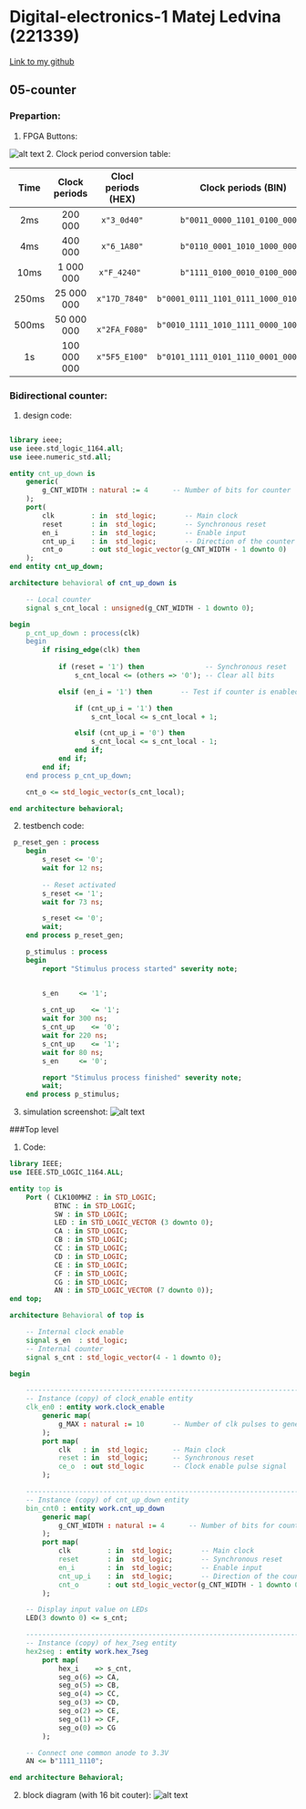 # Digital-electronics-1 Matej Ledvina (221339)
[Link to my github](https://github.com/Ledvuk/Digital-electronics-1/)
## 05-counter
### Prepartion:
1. FPGA Buttons:

![alt text](https://github.com/Ledvuk/Digital-electronics-1/blob/main/Labs/05-counter/n4r.png)
2. Clock period conversion table:

|**Time**| **Clock periods** | **Clocl periods (HEX)** | **Clock periods (BIN)** |
| :-: | :-: | :-: | :-: |
| 2ms | 200 000 | ``` x"3_0d40" ``` | ``` b"0011_0000_1101_0100_0000" ``` |
| 4ms | 400 000 | ``` x"6_1A80" ``` | ``` b"0110_0001_1010_1000_0000" ``` | 
| 10ms | 1 000 000 | ``` x"F_4240"  ``` | ``` b"1111_0100_0010_0100_0000" ``` |
| 250ms | 25 000 000 | ``` x"17D_7840" ``` | ``` b"0001_0111_1101_0111_1000_0100_0000"  ``` |
| 500ms | 50 000 000 | ```  x"2FA_F080" ``` | ``` b"0010_1111_1010_1111_0000_1000_0000"  ``` |
| 1s | 100 000 000 | ``` x"5F5_E100"  ``` | ``` b"0101_1111_0101_1110_0001_0000_0000"  ``` | 

### Bidirectional counter:

1. design code:

```vhdl

library ieee;
use ieee.std_logic_1164.all;
use ieee.numeric_std.all;

entity cnt_up_down is
    generic(
        g_CNT_WIDTH : natural := 4      -- Number of bits for counter
    );
    port(
        clk         : in  std_logic;       -- Main clock
        reset       : in  std_logic;       -- Synchronous reset
        en_i        : in  std_logic;       -- Enable input
        cnt_up_i    : in  std_logic;       -- Direction of the counter up
        cnt_o       : out std_logic_vector(g_CNT_WIDTH - 1 downto 0)
    );
end entity cnt_up_down;

architecture behavioral of cnt_up_down is

    -- Local counter
    signal s_cnt_local : unsigned(g_CNT_WIDTH - 1 downto 0);

begin
    p_cnt_up_down : process(clk)
    begin
        if rising_edge(clk) then
        
            if (reset = '1') then               -- Synchronous reset
                s_cnt_local <= (others => '0'); -- Clear all bits

            elsif (en_i = '1') then       -- Test if counter is enabled

                if (cnt_up_i = '1') then
                    s_cnt_local <= s_cnt_local + 1;

                elsif (cnt_up_i = '0') then
                    s_cnt_local <= s_cnt_local - 1;
                end if;
            end if;
        end if;
    end process p_cnt_up_down;

    cnt_o <= std_logic_vector(s_cnt_local);

end architecture behavioral;

```

2. testbench code:

```vhdl
 p_reset_gen : process
    begin
        s_reset <= '0';
        wait for 12 ns;
        
        -- Reset activated
        s_reset <= '1';
        wait for 73 ns;

        s_reset <= '0';
        wait;
    end process p_reset_gen;

    p_stimulus : process
    begin
        report "Stimulus process started" severity note;


        s_en     <= '1';
        
        s_cnt_up    <= '1';
        wait for 300 ns;
        s_cnt_up    <= '0';
        wait for 220 ns;
        s_cnt_up    <= '1';
        wait for 80 ns;
        s_en     <= '0';

        report "Stimulus process finished" severity note;
        wait;
    end process p_stimulus;

```
3. simulation screenshot:
![alt text](https://github.com/Ledvuk/Digital-electronics-1/blob/main/Labs/05-counter/snap2.png)


###Top level

1. Code:

```vhdl
library IEEE;
use IEEE.STD_LOGIC_1164.ALL;

entity top is
    Port ( CLK100MHZ : in STD_LOGIC;
           BTNC : in STD_LOGIC;
           SW : in STD_LOGIC;
           LED : in STD_LOGIC_VECTOR (3 downto 0);
           CA : in STD_LOGIC;
           CB : in STD_LOGIC;
           CC : in STD_LOGIC;
           CD : in STD_LOGIC;
           CE : in STD_LOGIC;
           CF : in STD_LOGIC;
           CG : in STD_LOGIC;
           AN : in STD_LOGIC_VECTOR (7 downto 0));
end top;

architecture Behavioral of top is

    -- Internal clock enable
    signal s_en  : std_logic;
    -- Internal counter
    signal s_cnt : std_logic_vector(4 - 1 downto 0);

begin

    --------------------------------------------------------------------
    -- Instance (copy) of clock_enable entity
    clk_en0 : entity work.clock_enable
        generic map(
            g_MAX : natural := 10       -- Number of clk pulses to generate
        );
        port map(
            clk   : in  std_logic;      -- Main clock
            reset : in  std_logic;      -- Synchronous reset
            ce_o  : out std_logic       -- Clock enable pulse signal
        );

    --------------------------------------------------------------------
    -- Instance (copy) of cnt_up_down entity
    bin_cnt0 : entity work.cnt_up_down
        generic map(
            g_CNT_WIDTH : natural := 4      -- Number of bits for counter
        );
        port map(
            clk         : in  std_logic;       -- Main clock
            reset       : in  std_logic;       -- Synchronous reset
            en_i        : in  std_logic;       -- Enable input
            cnt_up_i    : in  std_logic;       -- Direction of the counter up
            cnt_o       : out std_logic_vector(g_CNT_WIDTH - 1 downto 0)
        );

    -- Display input value on LEDs
    LED(3 downto 0) <= s_cnt;

    --------------------------------------------------------------------
    -- Instance (copy) of hex_7seg entity
    hex2seg : entity work.hex_7seg
        port map(
            hex_i    => s_cnt,
            seg_o(6) => CA,
            seg_o(5) => CB,
            seg_o(4) => CC,
            seg_o(3) => CD,
            seg_o(2) => CE,
            seg_o(1) => CF,
            seg_o(0) => CG
        );

    -- Connect one common anode to 3.3V
    AN <= b"1111_1110";

end architecture Behavioral;

```


2. block diagram (with 16 bit couter):
![alt text](https://github.com/Ledvuk/Digital-electronics-1/blob/main/Labs/05-counter/block.jpg)
